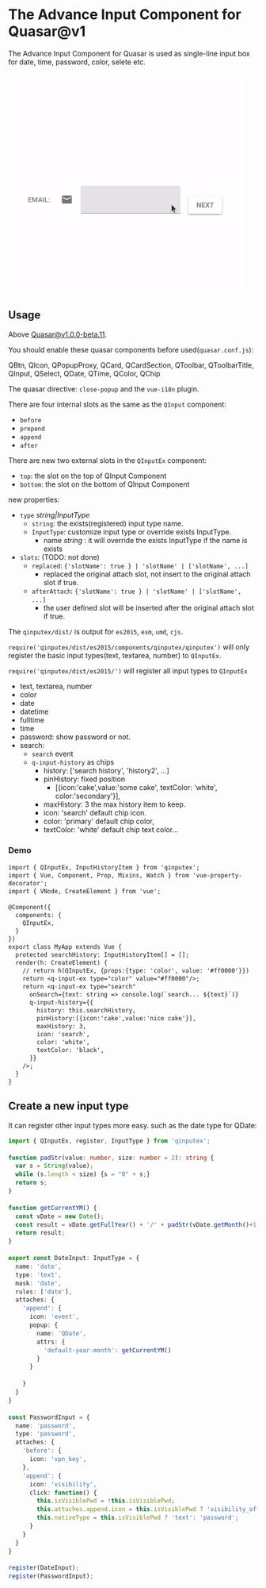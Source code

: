 # The Advance Input Component for Quasar@v1

The Advance Input Component for Quasar is used as single-line input box for date, time, password, color, selete etc.

![](./doc/qinputex.gif)

## Usage

Above Quasar@v1.0.0-beta.11.

You should enable these quasar components before used(`quasar.conf.js`):

QBtn, QIcon, QPopupProxy, QCard, QCardSection, QToolbar, QToolbarTitle,
QInput, QSelect, QDate, QTime, QColor, QChip

The quasar directive: `close-popup`  and the `vue-i18n` plugin.

There are four internal slots as the same as the `QInput` component:

* `before`
* `prepend`
* `append`
* `after`

There are new two external slots in the `QInputEx` component:

* `top`: the slot on the top of QInput Component
* `bottom`: the slot on the bottom of QInput Component

new properties:

* `type` *string|InputType*
  * `string`: the exists(registered) input type name.
  * `InputType`: customize input type or override exists InputType.
    * name *string* : it will override the exists InputType if the name is exists
* `slots`: (TODO: not done)
  * `replaced`: `{'slotName': true } | 'slotName' | ['slotName', ...]`
    * replaced the original attach slot, not insert to the original attach slot if true.
  * `afterAttach`: `{'slotName': true } | 'slotName' | ['slotName', ...]`
    * the user defined slot will be inserted after the original attach slot if true.

The `qinputex/dist/` is output for `es2015`, `esm`, `umd`, `cjs`.

`require('qinputex/dist/es2015/components/qinputex/qinputex')` will only register the basic input types(text, textarea, number) to `QInputEx`.

`require('qinputex/dist/es2015/')` will register all input types to `QInputEx`

* text, textarea, number
* color
* date
* datetime
* fulltime
* time
* password: show password or not.
* search:
  * `search` event
  * `q-input-history` as chips
    * history: ['search history', 'history2', ...]
    * pinHistory: fixed position
      * [{icon:'cake',value:'some cake', textColor: 'white', color:'secondary'}],
    * maxHistory: 3 the max history item to keep.
    * icon: 'search' default chip icon.
    * color: 'primary' default chip color,
    * textColor: 'white' default chip text color...

### Demo

```tsx
import { QInputEx, InputHistoryItem } from 'qinputex';
import { Vue, Component, Prop, Mixins, Watch } from 'vue-property-decorator';
import { VNode, CreateElement } from 'vue';

@Component({
  components: {
    QInputEx,
  }
})
export class MyApp extends Vue {
  protected searchHistory: InputHistoryItem[] = [];
  render(h: CreateElement) {
    // return h(QInputEx, {props:{type: 'color', value: '#ff0000'}})
    return <q-input-ex type="color" value="#ff0000"/>;
    return <q-input-ex type="search"
      onSearch={text: string => console.log(`search... ${text}`)}
      q-input-history={{
        history: this.searchHistory,
        pinHistory:[{icon:'cake',value:'nice cake'}],
        maxHistory: 3,
        icon: 'search',
        color: 'white',
        textColor: 'black',
      }}
    />;
  }
}
```

## Create a new input type

It can register other input types more easy. such as the date type for QDate:

```ts
import { QInputEx, register, InputType } from 'qinputex';

function padStr(value: number, size: number = 2): string {
  var s = String(value);
  while (s.length < size) {s = "0" + s;}
  return s;
}

function getCurrentYM() {
  const vDate = new Date();
  const result = vDate.getFullYear() + '/' + padStr(vDate.getMonth()+1, 2);
  return result;
}

export const DateInput: InputType = {
  name: 'date',
  type: 'text',
  mask: 'date',
  rules: ['date'],
  attaches: {
    'append': {
      icon: 'event',
      popup: {
        name: 'QDate',
        attrs: {
          'default-year-month': getCurrentYM()
        }
      }

    }
  }
}

const PasswordInput = {
  name: 'password',
  type: 'password',
  attaches: {
    'before': {
      icon: 'vpn_key',
    },
    'append': {
      icon: 'visibility',
      click: function() {
        this.isVisiblePwd = !this.isVisiblePwd;
        this.attaches.append.icon = this.isVisiblePwd ? 'visibility_off' : 'visibility';
        this.nativeType = this.isVisiblePwd ? 'text': 'password';
      }
    }
  }
}

register(DateInput);
register(PasswordInput);
```


